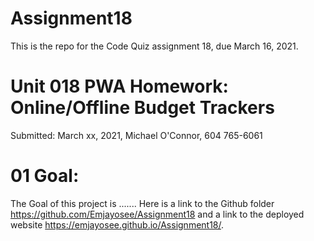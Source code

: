# Assignment18

This is the repo for the Code Quiz assignment 18, due March 16, 2021.


# Unit 018 PWA Homework: Online/Offline Budget Trackers

Submitted: March xx, 2021, Michael O'Connor, 604 765-6061

# 01 Goal: 

The Goal of this project is .......  Here is a link to the Github folder https://github.com/Emjayosee/Assignment18 and a link to the deployed website https://emjayosee.github.io/Assignment18/.
